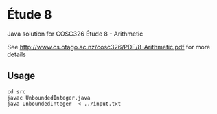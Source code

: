 # Étude 8

Java solution for COSC326 Étude 8 - Arithmetic

See http://www.cs.otago.ac.nz/cosc326/PDF/8-Arithmetic.pdf for more details

## Usage

```
cd src
javac UnboundedInteger.java
java UnboundedInteger  < ../input.txt
```
